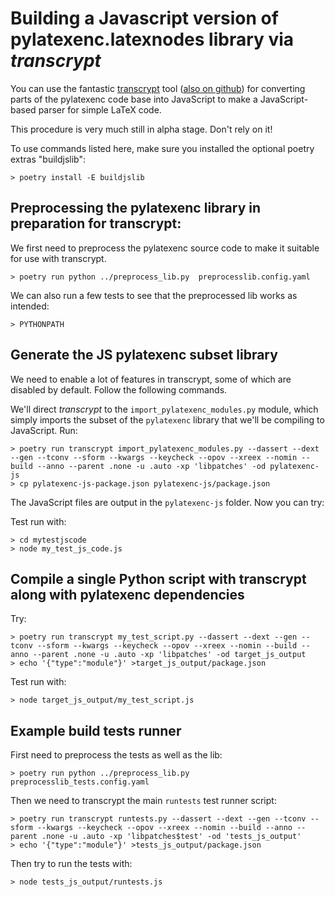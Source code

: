 # Building a Javascript version of pylatexenc.latexnodes library via *transcrypt*

You can use the fantastic [transcrypt](http://www.transcrypt.org/) tool ([also
on github](https://github.com/QQuick/Transcrypt)) for converting parts of the
pylatexenc code base into JavaScript to make a JavaScript-based parser for
simple LaTeX code.

This procedure is very much still in alpha stage.  Don't rely on it!


To use commands listed here, make sure you installed the optional poetry extras
"buildjslib":

    > poetry install -E buildjslib


## Preprocessing the pylatexenc library in preparation for transcrypt:

We first need to preprocess the pylatexenc source code to make it suitable for
use with transcrypt.

    > poetry run python ../preprocess_lib.py  preprocesslib.config.yaml
    
We can also run a few tests to see that the preprocessed lib works as intended:

    > PYTHONPATH


## Generate the JS pylatexenc subset library

We need to enable a lot of features in transcrypt, some of which are disabled by
default.  Follow the following commands.


We'll direct *transcrypt* to the `import_pylatexenc_modules.py` module, which
simply imports the subset of the `pylatexenc` library that we'll be compiling to
JavaScript.  Run:

    > poetry run transcrypt import_pylatexenc_modules.py --dassert --dext --gen --tconv --sform --kwargs --keycheck --opov --xreex --nomin --build --anno --parent .none -u .auto -xp 'libpatches' -od pylatexenc-js
    > cp pylatexenc-js-package.json pylatexenc-js/package.json
    
The JavaScript files are output in the `pylatexenc-js` folder.  Now you can try:

Test run with:

    > cd mytestjscode
    > node my_test_js_code.js
    


## Compile a single Python script with transcrypt along with pylatexenc dependencies

Try:

    > poetry run transcrypt my_test_script.py --dassert --dext --gen --tconv --sform --kwargs --keycheck --opov --xreex --nomin --build --anno --parent .none -u .auto -xp 'libpatches' -od target_js_output
    > echo '{"type":"module"}' >target_js_output/package.json
    
Test run with:

    > node target_js_output/my_test_script.js
    

## Example build tests runner

First need to preprocess the tests as well as the lib:

    > poetry run python ../preprocess_lib.py  preprocesslib_tests.config.yaml
    
Then we need to transcrypt the main `runtests` test runner script:

    > poetry run transcrypt runtests.py --dassert --dext --gen --tconv --sform --kwargs --keycheck --opov --xreex --nomin --build --anno --parent .none -u .auto -xp 'libpatches$test' -od 'tests_js_output'
    > echo '{"type":"module"}' >tests_js_output/package.json

Then try to run the tests with:

    > node tests_js_output/runtests.js

